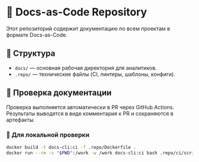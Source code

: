 # 🧱 Docs-as-Code Repository

Этот репозиторий содержит документацию по всем проектам в формате Docs-as-Code.

## 📂 Структура

- `docs/` — основная рабочая директория для аналитиков.
- `.repo/` — технические файлы (CI, линтеры, шаблоны, конфиги).

## 🧩 Проверка документации

Проверка выполняется автоматически в PR через GitHub Actions.  
Результаты выводятся в виде комментария к PR и сохраняются в артефакты.

### 🔹 Для локальной проверки
```bash
docker build -t docs-cli:ci -f .repo/Dockerfile .
docker run --rm -v "$PWD":/work -w /work docs-cli:ci bash .repo/ci/scripts/run-linters.sh
```
